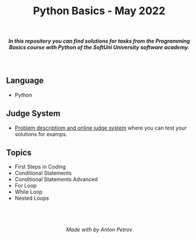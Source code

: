 <h1 align="center">
Python Basics - May 2022
</h1>

<br/>

<h5 align="center">
In this repository you can find solutions for tasks from the Programming Basics course with Python of the SoftUni University software academy.
</h5>

<br/>

## Language

- Python

## Judge System

 - [Problem descriptiom and online judge system](https://judge.softuni.org/) where you can test your solutions for examps.

## Topics

- First Steps in Coding
- Conditional Statements
- Conditional Statements Advanced
- For Loop
- While Loop
- Nested Loops

<br/>
<br/>

<h6 align="center"> Made with by Anton Petrov </h6>
